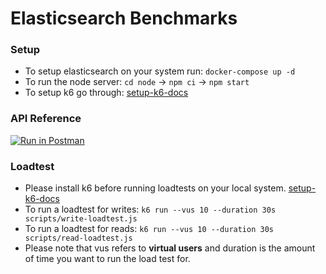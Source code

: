 # Elasticsearch Benchmarks

### Setup
* To setup elasticsearch on your system run: `docker-compose up -d`
* To run the node server: `cd node` -> `npm ci` -> `npm start`
* To setup k6 go through: [setup-k6-docs](https://github.com/kartikkhk/elasticsearch-benchmarks/tree/master/docs)

### API Reference
[![Run in Postman](https://run.pstmn.io/button.svg)](https://www.getpostman.com/collections/72e3c06691e1b16ceb33)

### Loadtest
* Please install k6 before running loadtests on your local system. [setup-k6-docs](https://github.com/kartikkhk/elasticsearch-benchmarks/tree/master/docs)
* To run a loadtest for writes: `k6 run --vus 10 --duration 30s scripts/write-loadtest.js`
* To run a loadtest for reads: `k6 run --vus 10 --duration 30s scripts/read-loadtest.js`
* Please note that vus refers to **virtual users** and duration is the amount of time you want to run the load test for. 

